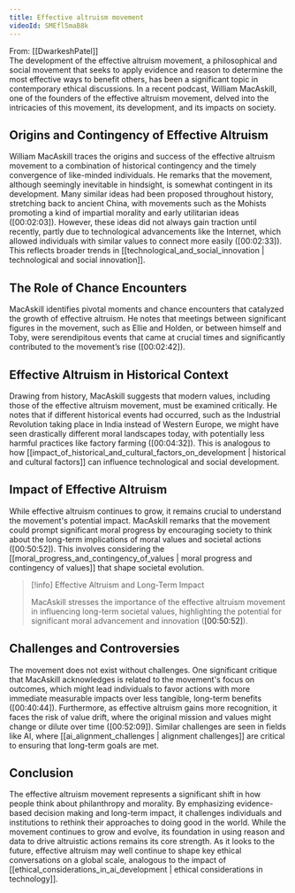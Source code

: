 ```yaml
---
title: Effective altruism movement
videoId: SMEfl5maB8k
---
```


From: [[DwarkeshPatel]] <br/> 
The development of the effective altruism movement, a philosophical and social movement that seeks to apply evidence and reason to determine the most effective ways to benefit others, has been a significant topic in contemporary ethical discussions. In a recent podcast, William MacAskill, one of the founders of the effective altruism movement, delved into the intricacies of this movement, its development, and its impacts on society.

## Origins and Contingency of Effective Altruism

William MacAskill traces the origins and success of the effective altruism movement to a combination of historical contingency and the timely convergence of like-minded individuals. He remarks that the movement, although seemingly inevitable in hindsight, is somewhat contingent in its development. Many similar ideas had been proposed throughout history, stretching back to ancient China, with movements such as the Mohists promoting a kind of impartial morality and early utilitarian ideas (<a class="yt-timestamp" data-t="00:02:03">[00:02:03]</a>). However, these ideas did not always gain traction until recently, partly due to technological advancements like the Internet, which allowed individuals with similar values to connect more easily (<a class="yt-timestamp" data-t="00:02:33">[00:02:33]</a>). This reflects broader trends in [[technological_and_social_innovation | technological and social innovation]].

## The Role of Chance Encounters

MacAskill identifies pivotal moments and chance encounters that catalyzed the growth of effective altruism. He notes that meetings between significant figures in the movement, such as Ellie and Holden, or between himself and Toby, were serendipitous events that came at crucial times and significantly contributed to the movement’s rise (<a class="yt-timestamp" data-t="00:02:42">[00:02:42]</a>).

## Effective Altruism in Historical Context

Drawing from history, MacAskill suggests that modern values, including those of the effective altruism movement, must be examined critically. He notes that if different historical events had occurred, such as the Industrial Revolution taking place in India instead of Western Europe, we might have seen drastically different moral landscapes today, with potentially less harmful practices like factory farming (<a class="yt-timestamp" data-t="00:04:32">[00:04:32]</a>). This is analogous to how [[impact_of_historical_and_cultural_factors_on_development | historical and cultural factors]] can influence technological and social development.

## Impact of Effective Altruism

While effective altruism continues to grow, it remains crucial to understand the movement's potential impact. MacAskill remarks that the movement could prompt significant moral progress by encouraging society to think about the long-term implications of moral values and societal actions (<a class="yt-timestamp" data-t="00:50:52">[00:50:52]</a>). This involves considering the [[moral_progress_and_contingency_of_values | moral progress and contingency of values]] that shape societal evolution.

> [!info] Effective Altruism and Long-Term Impact
>
> MacAskill stresses the importance of the effective altruism movement in influencing long-term societal values, highlighting the potential for significant moral advancement and innovation (<a class="yt-timestamp" data-t="00:50:52">[00:50:52]</a>).

## Challenges and Controversies

The movement does not exist without challenges. One significant critique that MacAskill acknowledges is related to the movement's focus on outcomes, which might lead individuals to favor actions with more immediate measurable impacts over less tangible, long-term benefits (<a class="yt-timestamp" data-t="00:40:44">[00:40:44]</a>). Furthermore, as effective altruism gains more recognition, it faces the risk of value drift, where the original mission and values might change or dilute over time (<a class="yt-timestamp" data-t="00:52:09">[00:52:09]</a>). Similar challenges are seen in fields like AI, where [[ai_alignment_challenges | alignment challenges]] are critical to ensuring that long-term goals are met.

## Conclusion

The effective altruism movement represents a significant shift in how people think about philanthropy and morality. By emphasizing evidence-based decision making and long-term impact, it challenges individuals and institutions to rethink their approaches to doing good in the world. While the movement continues to grow and evolve, its foundation in using reason and data to drive altruistic actions remains its core strength. As it looks to the future, effective altruism may well continue to shape key ethical conversations on a global scale, analogous to the impact of [[ethical_considerations_in_ai_development | ethical considerations in technology]].